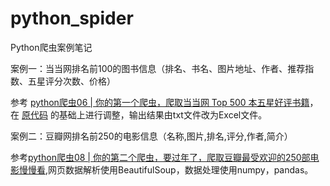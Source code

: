# python_spider
Python爬虫案例笔记

案例一：当当网排名前100的图书信息（排名、书名、图片地址、作者、推荐指数、五星评分次数、价格）

参考 [python爬虫06 | 你的第一个爬虫，爬取当当网 Top 500 本五星好评书籍](https://vip.fxxkpython.com/?p=1903)，在 [原代码](https://github.com/wistbean/learn_python3_spider/blob/master/dangdang_top_500.py) 的基础上进行调整，输出结果由txt文件改为Excel文件。

案例二：豆瓣网排名前250的电影信息（名称,图片,排名,评分,作者,简介）

参考[python爬虫08 | 你的第二个爬虫，要过年了，爬取豆瓣最受欢迎的250部电影慢慢看](https://vip.fxxkpython.com/?p=1871),网页数据解析使用BeautifulSoup，数据处理使用numpy，pandas。
